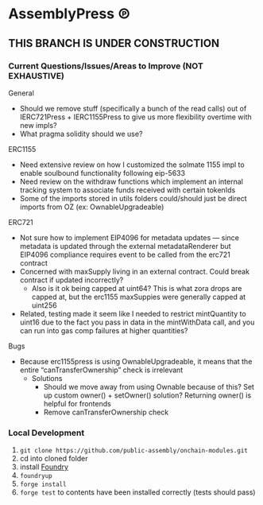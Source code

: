 # AssemblyPress ℗

## THIS BRANCH IS UNDER CONSTRUCTION

### Current Questions/Issues/Areas to Improve (NOT EXHAUSTIVE)

General
- Should we remove stuff (specifically a bunch of the read calls) out of IERC721Press + IERC1155Press to give us more flexibility overtime with new impls?
- What pragma solidity should we use?

ERC1155
- Need extensive review on how I customized the solmate 1155 impl to enable soulbound functionality following eip-5633
- Need review on the withdraw functions which implement an internal tracking system to associate funds received with certain tokenIds
- Some of the imports stored in utils folders could/should just be direct imports from OZ (ex: OwnableUpgradeable)

ERC721
- Not sure how to implement EIP4096 for metadata updates — since metadata is updated through the external metadataRenderer but EIP4096 compliance requires event to be called from the erc721 contract
- Concerned with maxSupply living in an external contract. Could break contract if updated incorrectly?
    - Also is it ok being capped at uint64? This is what zora drops are capped at, but the erc1155 maxSuppies were generally capped at uint256
- Related, testing made it seem like I needed to restrict mintQuantity to uint16 due to the fact you pass in data in the mintWithData call, and you can run into gas comp failures at higher quantities?

Bugs
- Because erc1155press is using OwnableUpgradeable, it means that the entire “canTransferOwnership” check is irrelevant
    - Solutions
        - Should we move away from using Ownable because of this? Set up custom owner() + setOwner() solution? Returning owner() is helpful for frontends
        - Remove canTransferOwnership check

### Local Development

1. `git clone https://github.com/public-assembly/onchain-modules.git`
2. cd into cloned folder
3. install [Foundry](https://github.com/foundry-rs/foundry)
4. `foundryup`
5. `forge install`
6. `forge test` to contents have been installed correctly (tests should pass)
